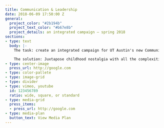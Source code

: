 ```yaml
---
title: Communication & Leadership
date: 2018-06-09 17:50:00 Z
general:
  project_color: "#2b194b"
  project_text_color: "#b67e8b"
  project_details: an integrated campaign – spring 2018
sections:
- type: text
  body: |-
    The task: create an integrated campaign for UT Austin's new Communication & Leadership degree.

    The solution: Juxtapose childhood nostalgia with all the complexities that emerge when students begin their college career to remind them they can rediscover and apply their passions in the real world to lead positive change through Communication & Leadership.
- type: center-image
  press_url: http://google.com
- type: color-pallete
- type: image-grid
- type: divider
- type: vimeo, youtube
  id: 123456789
  ratio: wide, square, or standard
- type: media-grid
  press_items:
  - press_url: http://google.com
- type: media-plan
  button_text: View Media Plan
---
```


